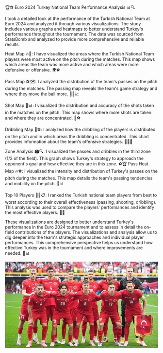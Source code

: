🏆⚽ Euro 2024 Turkey National Team Performance Analysis 📊🔍

I took a detailed look at the performance of the Turkish National Team at Euro 2024 and analyzed it through various visualizations. The study includes various graphs and heatmaps to better understand Turkey's performance throughout the tournament. The data was sourced from StatsBomb and analyzed to provide more comprehensive and reliable results.

Heat Map 🔥📍: I have visualized the areas where the Turkish National Team players were most active on the pitch during the matches. This map shows which areas the team was more active and which areas were more defensive or offensive. 🌍⚽

Pass Map ⚽🗺️: I analyzed the distribution of the team's passes on the pitch during the matches. The passing map reveals the team's game strategy and where they move the ball more. 🏃‍♂️📈

Shot Map 🎯📊: I visualized the distribution and accuracy of the shots taken in the matches on the pitch. This map shows where more shots are taken and where they are concentrated. 🔄⚽

Dribbling Map 🚀⚽: I analyzed how the dribbling of the players is distributed on the pitch and in which areas the dribbling is concentrated. This chart provides information about the team's offensive strategies. 🏃‍♀️💨

Zone Analysis 🏟️🔍: I visualized the passes and dribbles in the third zone (1/3 of the field). This graph shows Turkey's strategy to approach the opponent's goal and how effective they are in this zone. ⚽🏆
Pass Heat Map 🔥⚽: I visualized the intensity and distribution of Turkey's passes on the pitch during the matches. This map details the team's passing tendencies and mobility on the pitch. 📍📊

Top 10 Players 🥇🥇📋: I ranked the Turkish national team players from best to worst according to their overall effectiveness (passing, shooting, dribbling). This analysis was used to compare the players' performances and identify the most effective players. 🌟🏅

These visualizations are designed to better understand Turkey's performance in the Euro 2024 tournament and to assess in detail the on-field contributions of the players. The visualizations and analysis allow us to dig deeper into the team's strategic approaches and individual player performances. This comprehensive perspective helps us understand how effective Turkey was in the tournament and where improvements are needed. 🚀📊

![](trmil.jpg)
